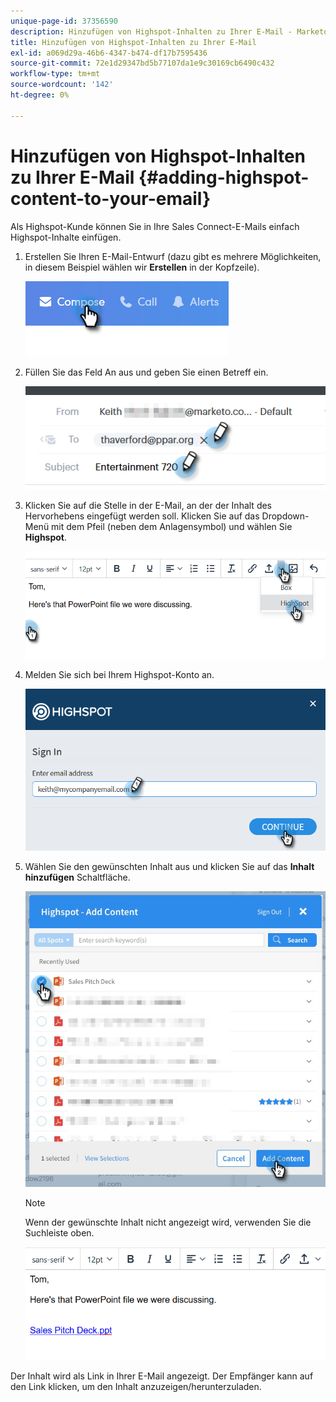 ```yaml
---
unique-page-id: 37356590
description: Hinzufügen von Highspot-Inhalten zu Ihrer E-Mail - Marketo-Dokumente - Produktdokumentation
title: Hinzufügen von Highspot-Inhalten zu Ihrer E-Mail
exl-id: a069d29a-46b6-4347-b474-df17b7595436
source-git-commit: 72e1d29347bd5b77107da1e9c30169cb6490c432
workflow-type: tm+mt
source-wordcount: '142'
ht-degree: 0%

---
```


# Hinzufügen von Highspot-Inhalten zu Ihrer E-Mail {#adding-highspot-content-to-your-email}

Als Highspot-Kunde können Sie in Ihre Sales Connect-E-Mails einfach Highspot-Inhalte einfügen.

1. Erstellen Sie Ihren E-Mail-Entwurf (dazu gibt es mehrere Möglichkeiten, in diesem Beispiel wählen wir **Erstellen** in der Kopfzeile).

   ![](assets/one-5.png)

1. Füllen Sie das Feld An aus und geben Sie einen Betreff ein.

   ![](assets/two-5.png)

1. Klicken Sie auf die Stelle in der E-Mail, an der der Inhalt des Hervorhebens eingefügt werden soll. Klicken Sie auf das Dropdown-Menü mit dem Pfeil (neben dem Anlagensymbol) und wählen Sie **Highspot**.

   ![](assets/three-5.png)

1. Melden Sie sich bei Ihrem Highspot-Konto an.

   ![](assets/four-5.png)

1. Wählen Sie den gewünschten Inhalt aus und klicken Sie auf das **Inhalt hinzufügen** Schaltfläche.

   ![](assets/five-3.png)

   >[!NOTE]
   >
   >Wenn der gewünschte Inhalt nicht angezeigt wird, verwenden Sie die Suchleiste oben.

   ![](assets/six.png)

Der Inhalt wird als Link in Ihrer E-Mail angezeigt. Der Empfänger kann auf den Link klicken, um den Inhalt anzuzeigen/herunterzuladen.
